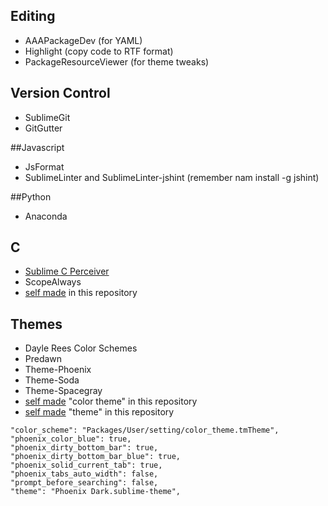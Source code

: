  
## Editing 
* AAAPackageDev  (for YAML)
* Highlight (copy code to RTF format)
* PackageResourceViewer (for theme tweaks)


 
## Version Control
* SublimeGit
* GitGutter

 
##Javascript
* JsFormat
* SublimeLinter and SublimeLinter-jshint (remember nam install -g jshint)

 
##Python
* Anaconda

 
## C
* [Sublime C Perceiver](https://github.com/init-arbor/Sublime-C-Perceiver)
* ScopeAlways
* [self made](https://github.com/init-arbor/SublimeSettings/blob/master/c_syntax.YAML-tmLanguage) in this repository
 

## Themes
* Dayle Rees Color Schemes 
* Predawn
* Theme-Phoenix
* Theme-Soda
* Theme-Spacegray
* [self made](https://github.com/init-arbor/SublimeSettings/blob/master/color_theme.YAML-tmtheme) "color theme" in this repository
* [self made](https://github.com/init-arbor/SublimeSettings/blob/master/phoenix_tweak_with_predawn) "theme" in this repository
>   
    "color_scheme": "Packages/User/setting/color_theme.tmTheme",
    "phoenix_color_blue": true,
    "phoenix_dirty_bottom_bar": true,
    "phoenix_dirty_bottom_bar_blue": true,
    "phoenix_solid_current_tab": true,
    "phoenix_tabs_auto_width": false,
    "prompt_before_searching": false,
    "theme": "Phoenix Dark.sublime-theme",